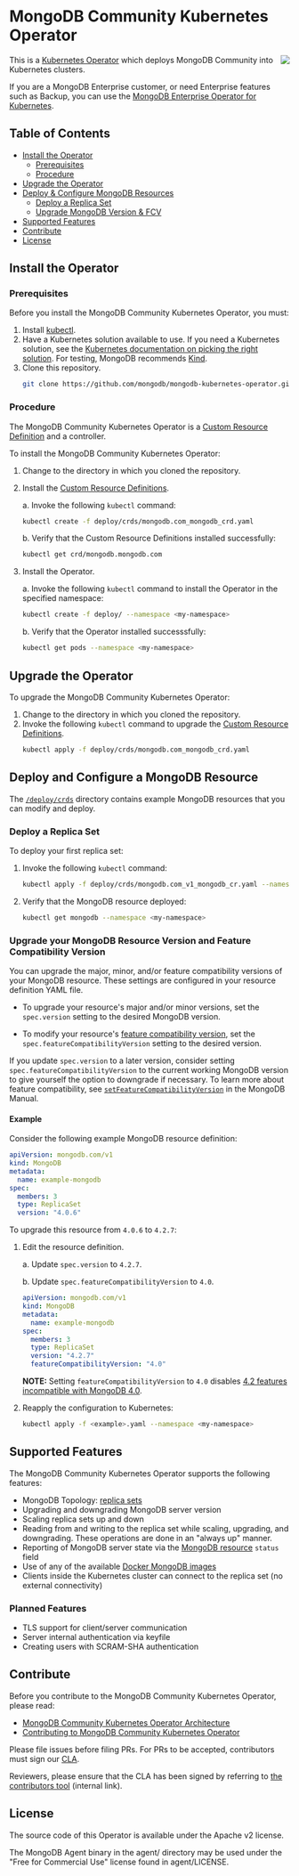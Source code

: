 # MongoDB Community Kubernetes Operator

<img align="right" src="https://mongodb-kubernetes-operator.s3.amazonaws.com/img/Leaf-Forest%402x.png">

This is a [Kubernetes Operator](https://coreos.com/operators/) which deploys MongoDB Community into Kubernetes clusters.

If you are a MongoDB Enterprise customer, or need Enterprise features such as Backup, you can use the [MongoDB Enterprise Operator for Kubernetes](https://github.com/mongodb/mongodb-enterprise-kubernetes).

## Table of Contents

- [Install the Operator](#install-the-operator)
  - [Prerequisites](#prerequisites)
  - [Procedure](#procedure)
- [Upgrade the Operator](#upgrade-the-operator)
- [Deploy & Configure MongoDB Resources](#deploy-and-configure-a-mongodb-resource)
  - [Deploy a Replica Set](#deploy-a-replica-set)
  - [Upgrade MongoDB Version & FCV](#upgrade-your-mongodb-resource-version-and-feature-compatibility-version)
- [Supported Features](#supported-features)
- [Contribute](#contribute)
- [License](#license)

## Install the Operator

### Prerequisites

Before you install the MongoDB Community Kubernetes Operator, you must:

1. Install [kubectl](https://kubernetes.io/docs/tasks/tools/install-kubectl/).
2. Have a Kubernetes solution available to use.
   If you need a Kubernetes solution, see the [Kubernetes documentation on picking the right solution](https://kubernetes.io/docs/setup). For testing, MongoDB recommends [Kind](https://kind.sigs.k8s.io/).
3. Clone this repository.
   ```bash
   git clone https://github.com/mongodb/mongodb-kubernetes-operator.git
   ```

### Procedure

The MongoDB Community Kubernetes Operator is a [Custom Resource Definition](https://kubernetes.io/docs/concepts/extend-kubernetes/api-extension/custom-resources/) and a controller.

To install the MongoDB Community Kubernetes Operator:

1. Change to the directory in which you cloned the repository.
2. Install the [Custom Resource Definitions](https://kubernetes.io/docs/concepts/extend-kubernetes/api-extension/custom-resources/).

   a. Invoke the following `kubectl` command:
      ```bash
      kubectl create -f deploy/crds/mongodb.com_mongodb_crd.yaml
      ```
   b. Verify that the Custom Resource Definitions installed successfully:
      ```bash
      kubectl get crd/mongodb.mongodb.com
      ```
3. Install the Operator.

   a. Invoke the following `kubectl` command to install the Operator in the specified namespace:
      ```bash
      kubectl create -f deploy/ --namespace <my-namespace>
      ```
   b. Verify that the Operator installed successsfully:
      ```bash
      kubectl get pods --namespace <my-namespace>
      ```

## Upgrade the Operator

To upgrade the MongoDB Community Kubernetes Operator:

1. Change to the directory in which you cloned the repository.
2. Invoke the following `kubectl` command to upgrade the [Custom Resource Definitions](https://kubernetes.io/docs/concepts/extend-kubernetes/api-extension/custom-resources/).
   ```bash
   kubectl apply -f deploy/crds/mongodb.com_mongodb_crd.yaml
   ```

## Deploy and Configure a MongoDB Resource

The [`/deploy/crds`](deploy/crds) directory contains example MongoDB resources that you can modify and deploy.

### Deploy a Replica Set

To deploy your first replica set:

1. Invoke the following `kubectl` command:
   ```bash
   kubectl apply -f deploy/crds/mongodb.com_v1_mongodb_cr.yaml --namespace <my-namespace>
   ```
2. Verify that the MongoDB resource deployed:
   ```bash
   kubectl get mongodb --namespace <my-namespace>
   ```

### Upgrade your MongoDB Resource Version and Feature Compatibility Version

You can upgrade the major, minor, and/or feature compatibility versions of your MongoDB resource. These settings are configured in your resource definition YAML file.

- To upgrade your resource's major and/or minor versions, set the `spec.version` setting to the desired MongoDB version.

- To modify your resource's [feature compatibility version](https://docs.mongodb.com/manual/reference/command/setFeatureCompatibilityVersion/), set the `spec.featureCompatibilityVersion` setting to the desired version.

If you update `spec.version` to a later version, consider setting `spec.featureCompatibilityVersion` to the current working MongoDB version to give yourself the option to downgrade if necessary. To learn more about feature compatibility, see [`setFeatureCompatibilityVersion`](https://docs.mongodb.com/manual/reference/command/setFeatureCompatibilityVersion/) in the MongoDB Manual.

#### Example

Consider the following example MongoDB resource definition:

```yaml
apiVersion: mongodb.com/v1
kind: MongoDB
metadata:
  name: example-mongodb
spec:
  members: 3
  type: ReplicaSet
  version: "4.0.6"
```
To upgrade this resource from `4.0.6` to `4.2.7`:

1. Edit the resource definition.

   a. Update `spec.version` to `4.2.7`.

   b. Update `spec.featureCompatibilityVersion` to `4.0`.

   ```yaml
   apiVersion: mongodb.com/v1
   kind: MongoDB
   metadata:
     name: example-mongodb
   spec:
     members: 3
     type: ReplicaSet
     version: "4.2.7"
     featureCompatibilityVersion: "4.0"
   ```

   **NOTE:** Setting `featureCompatibilityVersion` to `4.0` disables [4.2 features incompatible with MongoDB 4.0](https://docs.mongodb.com/manual/release-notes/4.2-compatibility/#compatibility-enabled).

2. Reapply the configuration to Kubernetes:
   ```bash
   kubectl apply -f <example>.yaml --namespace <my-namespace>
   ```

## Supported Features

The MongoDB Community Kubernetes Operator supports the following features:

- MongoDB Topology: [replica sets](https://docs.mongodb.com/manual/replication/)
- Upgrading and downgrading MongoDB server version
- Scaling replica sets up and down
- Reading from and writing to the replica set while scaling, upgrading, and downgrading. These operations are done in an "always up" manner.
- Reporting of MongoDB server state via the [MongoDB resource](/deploy/crds/mongodb.com_mongodb_crd.yaml) `status` field
- Use of any of the available [Docker MongoDB images](https://hub.docker.com/_/mongo/)
- Clients inside the Kubernetes cluster can connect to the replica set (no external connectivity)

### Planned Features
- TLS support for client/server communication
- Server internal authentication via keyfile
- Creating users with SCRAM-SHA authentication

## Contribute

Before you contribute to the MongoDB Community Kubernetes Operator, please read:

- [MongoDB Community Kubernetes Operator Architecture](architecture.md)
- [Contributing to MongoDB Community Kubernetes Operator](contributing.md)

Please file issues before filing PRs. For PRs to be accepted, contributors must sign our [CLA](https://www.mongodb.com/legal/contributor-agreement).

Reviewers, please ensure that the CLA has been signed by referring to [the contributors tool](https://contributors.corp.mongodb.com/) (internal link).

## License

The source code of this Operator is available under the Apache v2 license.

The MongoDB Agent binary in the agent/ directory may be used under the "Free for Commercial Use" license found in agent/LICENSE.
